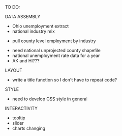 TO DO:

DATA ASSEMBLY
- Ohio unemployment extract
- national industry mix
* pull county level employment by industry
- need national unprojected county shapefile
- national unemployment rate data for a year
- AK and HI???

LAYOUT
- write a title function so I don't have to repeat code?

STYLE
- need to develop CSS style in general

INTERACTIVITY
- tooltip
- slider
- charts changing